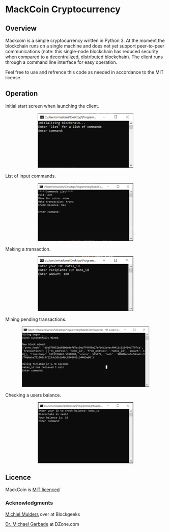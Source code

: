 # MackCoin Cryptocurrency 

## Overview
Mackcoin is a simple cryptocurrency written in Python 3. At the moment the blockchain runs on a single machine and does not yet support peer-to-peer communications (note: this single-node blockchain has reduced security when compared to a decentralized, distributed blockchain). The client runs through a command line interface for easy operation. 

Feel free to use and refrence this code as needed in accordance to the MIT license.

## Operation
Initial start screen when launching the client.

<p align="center">
  <img src="./img/ScreenShot_1.png" alt="Launch screen" width="300">
</p>

List of input commands.

<p align="center">
  <img src="./img/ScreenShot_2.png" alt="List screen" width="300">
</p>

Making a transaction.

<p align="center">
  <img src="./img/ScreenShot_3.png" alt="Transaction screen" width="300">
</p>

Mining pending transactions.

<p align="center">
  <img src="./img/ScreenShot_4.png" alt="Transaction screen" width="400">
</p>

Checking a users balance. 

<p align="center">
  <img src="./img/ScreenShot_5.png" alt="Transaction screen" width="300">
</p>

## Licence

MackCoin is [MIT licenced](LICENSE)

### Acknowledgments
[Michiel Mulders](https://github.com/michielmulders/blockgeeks-build-blockchain-javascript/blob/master/blockchain.js) over at Blockgeeks

[Dr. Michael Garbade](https://dzone.com/articles/how-to-create-your-own-cryptocurrency-blockchain-i) at DZone.com

